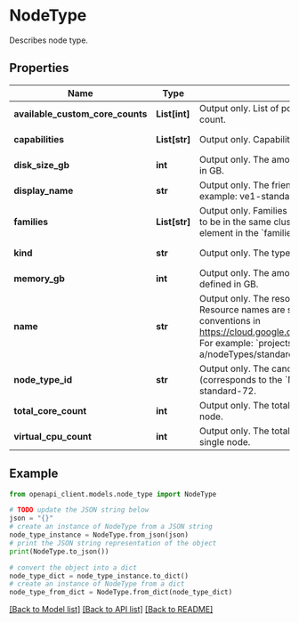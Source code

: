 # NodeType

Describes node type.

## Properties

Name | Type | Description | Notes
------------ | ------------- | ------------- | -------------
**available_custom_core_counts** | **List[int]** | Output only. List of possible values of custom core count. | [optional] [readonly] 
**capabilities** | **List[str]** | Output only. Capabilities of this node type. | [optional] [readonly] 
**disk_size_gb** | **int** | Output only. The amount of storage available, defined in GB. | [optional] [readonly] 
**display_name** | **str** | Output only. The friendly name for this node type. For example: ve1-standard-72 | [optional] [readonly] 
**families** | **List[str]** | Output only. Families of the node type. For node types to be in the same cluster they must share at least one element in the &#x60;families&#x60;. | [optional] [readonly] 
**kind** | **str** | Output only. The type of the resource. | [optional] [readonly] 
**memory_gb** | **int** | Output only. The amount of physical memory available, defined in GB. | [optional] [readonly] 
**name** | **str** | Output only. The resource name of this node type. Resource names are schemeless URIs that follow the conventions in https://cloud.google.com/apis/design/resource_names. For example: &#x60;projects/my-proj/locations/us-central1-a/nodeTypes/standard-72&#x60; | [optional] [readonly] 
**node_type_id** | **str** | Output only. The canonical identifier of the node type (corresponds to the &#x60;NodeType&#x60;). For example: standard-72. | [optional] [readonly] 
**total_core_count** | **int** | Output only. The total number of CPU cores in a single node. | [optional] [readonly] 
**virtual_cpu_count** | **int** | Output only. The total number of virtual CPUs in a single node. | [optional] [readonly] 

## Example

```python
from openapi_client.models.node_type import NodeType

# TODO update the JSON string below
json = "{}"
# create an instance of NodeType from a JSON string
node_type_instance = NodeType.from_json(json)
# print the JSON string representation of the object
print(NodeType.to_json())

# convert the object into a dict
node_type_dict = node_type_instance.to_dict()
# create an instance of NodeType from a dict
node_type_from_dict = NodeType.from_dict(node_type_dict)
```
[[Back to Model list]](../README.md#documentation-for-models) [[Back to API list]](../README.md#documentation-for-api-endpoints) [[Back to README]](../README.md)



